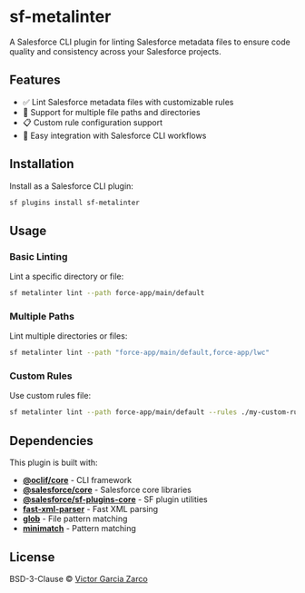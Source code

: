 # sf-metalinter

A Salesforce CLI plugin for linting Salesforce metadata files to ensure code quality and consistency across your Salesforce projects.

## Features

- ✅ Lint Salesforce metadata files with customizable rules
- 🎯 Support for multiple file paths and directories
- 📋 Custom rule configuration support
- 🚀 Easy integration with Salesforce CLI workflows

## Installation

Install as a Salesforce CLI plugin:

```bash
sf plugins install sf-metalinter
```

## Usage

### Basic Linting

Lint a specific directory or file:

```bash
sf metalinter lint --path force-app/main/default
```

### Multiple Paths

Lint multiple directories or files:

```bash
sf metalinter lint --path "force-app/main/default,force-app/lwc"
```

### Custom Rules

Use custom rules file:

```bash
sf metalinter lint --path force-app/main/default --rules ./my-custom-rules.js
```

## Dependencies

This plugin is built with:

- **[@oclif/core](https://github.com/oclif/core)** - CLI framework
- **[@salesforce/core](https://github.com/forcedotcom/sfdx-core)** - Salesforce core libraries
- **[@salesforce/sf-plugins-core](https://github.com/salesforcecli/sf-plugins-core)** - SF plugin utilities
- **[fast-xml-parser](https://github.com/NaturalIntelligence/fast-xml-parser)** - Fast XML parsing
- **[glob](https://github.com/isaacs/node-glob)** - File pattern matching
- **[minimatch](https://github.com/isaacs/minimatch)** - Pattern matching

## License

BSD-3-Clause © [Victor Garcia Zarco](https://github.com/victorgz)
